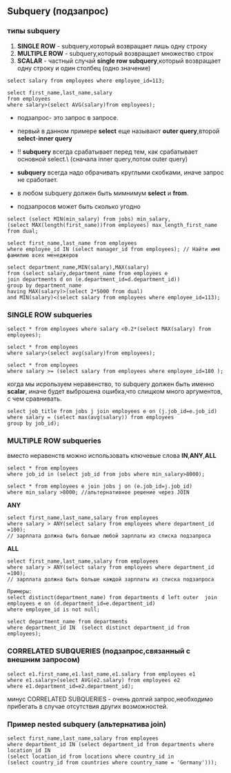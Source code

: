 ## Subquery (подзапрос)
### типы subquery

1) **SINGLE ROW** - subquery,который возвращает лишь одну строку
2) **MULTIPLE ROW**  - subquery,который возвращает множество строк
3) **SCALAR** - частный случай **single row subquery**,который возвращает одну строку и один столбец (одно значение)
```
select salary from employees where employee_id=113;
```
```
select first_name,last_name,salary 
from employees
where salary>(select AVG(salary)from employees);
```
- подзапрос- это запрос в запросе.

- первый в данном примере **select** еще называют **outer query**,второй **select**-**inner query**

- !! **subquery** всегда срабатывает перед тем, как срабатывает основной select.\ (сначала inner query,потом outer query)

- **subquery** всегда надо обрачивать круглыми скобками, иначе запрос не сработает. 

- в любом subquery должен быть мимнимум **select** и **from**.

- подзапросов может быть сколько угодно

```
select (select MIN(min_salary) from jobs) min_salary,
(select MAX(length(first_name))from employees) max_length_first_name
from dual;

select first_name,last_name from employees
where employee_id IN (select manager_id from employees); // Найти имя фамилию всех менеджеров 

select department_name,MIN(salary),MAX(salary)
from (select salary,department_name from employees e
join departments d on (e.department_id=d.department_id))
group by department_name
having MAX(salary)>(select 2*5000 from dual)
and MIN(salary)<(select salary from employees where employee_id=113);
```
### SINGLE ROW subqueries
```
select * from employees where salary <0.2*(select MAX(salary) from employees);

select * from employees 
where salary>(select avg(salary)from employees);

select * from employees 
where salary >= (select salary from employees where employee_id=180 );
```
когда мы исрользуем неравенство, то subquery должен быть именно **scalar**, иначе будет выброшена ошибка,что слищком много аргументов, с чем сравнивать.
```
select job_title from jobs j join employees e on (j.job_id=e.job_id)
where salary = (select max(avg(salary)) from employees
group by job_id);
```

### MULTIPLE ROW subqueries
вместо неравенств можно использовать ключевые слова **IN**,**ANY**,**ALL**
```
select * from employees
where job_id in (select job_id from jobs where min_salary>8000);

select * from employees e join jobs j on (e.job_id=j.job_id)
where min_salary >8000; //альтернативное решение через JOIN
```
**ANY**
```
select first_name,last_name,salary from employees
where salary > ANY(select salary from employees where department_id =100);
// зарплата должна быть больше любой зарплаты из списка подзапроса
```
**ALL**
```
select first_name,last_name,salary from employees
where salary > ANY(select salary from employees where department_id =100);
// зарплата должна быть больше каждой зарплаты из списка подзапроса
```

```
Примеры:
select distinct(department_name) from departments d left outer  join employees e on (d.department_id=e.department_id)
where employee_id is not null;

select department_name from departments
where department_id IN  (select distinct department_id from employees);
```

### CORRELATED SUBQUERIES (подзапрос,связанный с внешним запросом)

```
select e1.first_name,e1.last_name,e1.salary from employees e1
where e1.salary>(select AVG(e2.salary) from employees e2
where e1.department_id=e2.department_id);
```
минус CORRELATED SUBQUERIES - очень долгий запрос,необходимо прибегать в случае отсутствия других возможностей.

### Пример nested subquery (альтернатива join)
```
select first_name,last_name,salary from employees 
where department_id IN (select department_id from departments where location_id IN
(select location_id from locations where country_id in 
(select country_id from countries where country_name = 'Germany')));
```